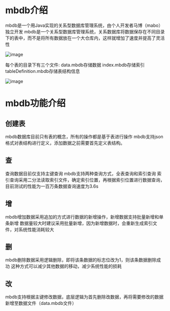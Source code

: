 # mbdb介绍
mbdb是一个用Java实现的关系型数据库管理系统，由个人开发者马博（mabo）独立开发
mbdb是一个关系型数据库管理系统，关系数据库将数据保存在不同目录下的表中，而不是将所有数据放在一个大仓库内，这样就增加了速度并提高了灵活性

![image](https://user-images.githubusercontent.com/92293323/193221745-e9046dd1-e8f4-431b-9bf5-6fa396931abe.png)


每个表的目录下有三个文件:
data.mbdb存储数据
index.mbdb存储索引
tableDefinition.mbdb存储表结构信息

![image](https://user-images.githubusercontent.com/92293323/193222174-a6b7012c-8671-4d06-b63d-b23d54a46563.png)



# mbdb功能介绍

## 创建表
mbdb数据库目前只有表的概念，所有的操作都是基于表进行操作
mbdb支持json格式对表结构进行定义，添加数据之前需要首先定义表结构。
## 查
查询数据目前仅支持主键查询
mbdb支持两种查询方式，全表查询和索引查询
索引查询采用二分法读取索引文件，确定索引位置，再根据索引位置进行数据查询，目前测试的性能为一百万条数据查询速度为3.6s
## 增
mbdb增加数据采用追加的方式进行数据的新增操作，新增数据支持批量新增和单条新增
数据量较大时建议采用批量新增，因为新增数据时，会重新生成索引文件，对系统性能消耗较大
## 删
mbdb删除数据采用逻辑删除，即将该条数据的标志位改为1，则该条数据删除成功
这种方式可以减少其他数据的移动，减少系统性能的损耗

## 改
mbdb支持根据主键修改数据，底层逻辑为首先删除改数据，再将需要修改的数据新增至数据文件（data.mbdb文件）


